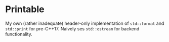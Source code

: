 # Printable

My own (rather inadequate) header-only implementation of `std::format` and `std::print` for pre-C++17. Naively ses `std::ostream` for backend functionality.
